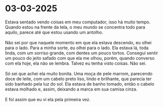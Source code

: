 # 03-03-2025

Estava sentado vendo coisas em meu computador, isso há muito tempo. Quando estou na frente da tela, o meu mundo se concentra todo para aquilo, parece até que estou usando um antolho.
<br>
<br>
Não sei por que naquele momento em que ela estava descendo, eu olhei para o lado. Para a minha sorte, eu olhei para o lado. Ela estava lá, toda linda, com um sorriso grande, com dentes um pouco tortos. Consegui sentir um pouco do jeito safado com que ela me olhou, porém, quando converso com ela hoje, ela não se lembra. Talvez eu tenha visto coisas. Não sei.
<br>
<br>
Só sei que achei ela muito bonita. Uma moça de pele marrom, parecendo doce de leite, com um cabelo preto liso, lindo e brilhante, que parecia ter sido banhado pela luz do sol. Ela estava de banho tomado, então o cabelo estava molhado e, assim, deixando a marca em sua camisa cinza.
<br>
<br>
E foi assim que eu vi ela pela primeira vez.
